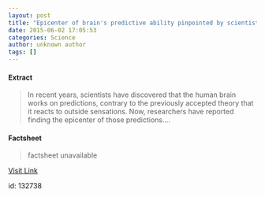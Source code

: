 ```yaml
---
layout: post
title: "Epicenter of brain's predictive ability pinpointed by scientists"
date: 2015-06-02 17:05:53
categories: Science
author: unknown author
tags: []
---
```



#### Extract
>In recent years, scientists have discovered that the human brain works on predictions, contrary to the previously accepted theory that it reacts to outside sensations. Now, researchers have reported finding the epicenter of those predictions....

#### Factsheet
>factsheet unavailable

[Visit Link](http://www.sciencedaily.com/releases/2015/06/150602130553.htm)

id:  132738


